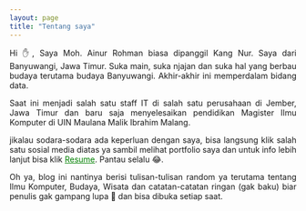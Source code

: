 ```yaml
---
layout: page
title: "Tentang saya"
---
```

<div style="text-align: justify" class="w-100">
	<p>Hi ✋, Saya Moh. Ainur Rohman biasa dipanggil Kang Nur. Saya dari Banyuwangi, Jawa Timur. Suka main, suka njajan dan suka hal yang berbau budaya terutama budaya Banyuwangi. Akhir-akhir ini memperdalam bidang data.</p>
	<p>Saat ini menjadi salah satu staff IT di salah satu perusahaan di Jember, Jawa Timur dan baru saja menyelesaikan pendidikan Magister Ilmu Komputer di UIN Maulana Malik Ibrahim Malang.</p>
	<p>jikalau sodara-sodara ada keperluan dengan saya, bisa langsung klik salah satu sosial media diatas ya sambil melihat portfolio saya dan untuk info lebih lanjut bisa klik <a style="color:green" href="https://drive.google.com/file/d/1MTLMv51f9NSUzUpAJv-sxSt4lHEFYuPl/view?usp=sharing">Resume</a>. Pantau selalu 😂.</p>
	<p>Oh ya, blog ini nantinya berisi tulisan-tulisan random ya terutama tentang Ilmu Komputer, Budaya, Wisata dan catatan-catatan ringan (gak baku) biar penulis gak gampang lupa 🤭 dan bisa dibuka setiap saat. </p>
</div>